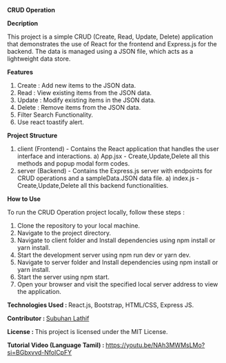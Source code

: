 <b>CRUD Operation</b>

<b>Decription</b>

This project is a simple CRUD (Create, Read, Update, Delete) application that demonstrates the use of React for the frontend and Express.js for the backend. The data is managed using a JSON file, which acts as a lightweight data store.

<b>Features</b>

1) Create : Add new items to the JSON data.
2) Read   : View existing items from the JSON data.
3) Update : Modify existing items in the JSON data.
4) Delete : Remove items from the JSON data.
5) Filter Search Functionality.
6) Use react toastify alert.

<b>Project Structure</b>
 
1) client (Frontend) - Contains the React application that handles the user interface and interactions. 
   a) App.jsx - Create,Update,Delete all this methods and popup modal form codes.<br/>
2) server (Backend) - Contains the Express.js server with endpoints for CRUD operations and a sampleData.JSON data file.
   a) index.js - Create,Update,Delete all this backend functionalities.

<b>How to Use</b>

To run the CRUD Operation project locally, follow these steps :

1) Clone the repository to your local machine.
2) Navigate to the project directory.
3) Navigate to client folder and Install dependencies using npm install or yarn install.
4) Start the development server using npm run dev or yarn dev.
5) Navigate to server folder and Install dependencies using npm install or yarn install.
6) Start the server using npm start.
7) Open your browser and visit the specified local server address to view the application.

<b>Technologies Used : </b> React.js, Bootstrap, HTML/CSS, Express JS.

<b>Contributor : </b> <a href="https://subuhanbca.netlify.app/" target="_blank">Subuhan Lathif </a>

<b>License : </b> This project is licensed under the MIT License.

<b>Tutorial Video (Language Tamil) : </b> <a href="https://youtu.be/NAh3MWMsLMo?si=BGbxvvd-NfolCpFY" target="_blank">https://youtu.be/NAh3MWMsLMo?si=BGbxvvd-NfolCpFY</a>

